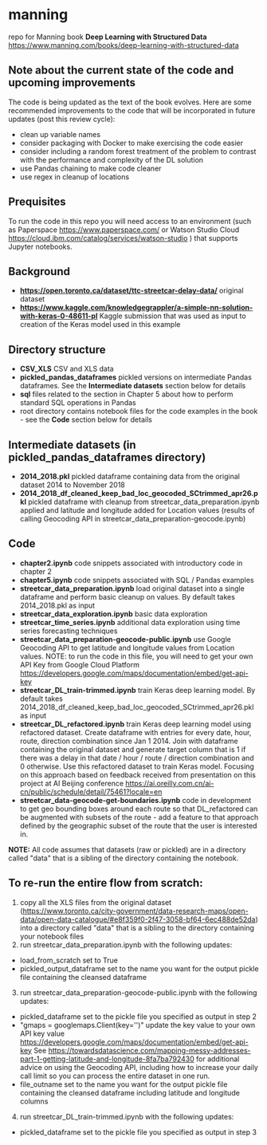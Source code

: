 # manning
repo for Manning book **Deep Learning with Structured Data** https://www.manning.com/books/deep-learning-with-structured-data

## Note about  the current state of the code and upcoming improvements
The code is being updated as the text of the book evolves. Here are some recommended improvements to the code that will be incorporated in future updates (post this review cycle):
- clean up variable names
- consider packaging with Docker to make exercising the code easier
- consider including a random forest treatment of the problem to contrast with the performance and complexity of the DL solution
- use Pandas chaining to make code cleaner
- use regex in cleanup of locations

## Prequisites
To run the code in this repo you will need access to an environment (such as Paperspace https://www.paperspace.com/ or Watson Studio Cloud https://cloud.ibm.com/catalog/services/watson-studio ) that supports Jupyter notebooks.

## Background

- **https://open.toronto.ca/dataset/ttc-streetcar-delay-data/** original dataset
- **https://www.kaggle.com/knowledgegrappler/a-simple-nn-solution-with-keras-0-48611-pl** Kaggle submission that was used as input to creation of the Keras model used in this example

## Directory structure
- **CSV_XLS** CSV and XLS data
- **pickled_pandas_dataframes** pickled versions on intermediate Pandas dataframes. See the **Intermediate datasets** section below for details
- **sql** files related to the section in Chapter 5 about how to perform standard SQL operations in Pandas
- root directory contains notebook files for the code examples in the book - see the **Code** section below for details

## Intermediate datasets (in pickled_pandas_dataframes directory)
- **2014_2018.pkl** pickled dataframe containing data from the original dataset 2014 to November 2018
- **2014_2018_df_cleaned_keep_bad_loc_geocoded_SCtrimmed_apr26.pkl** pickled dataframe with cleanup from streetcar_data_preparation.ipynb applied and latitude and longitude added for Location values (results of calling Geocoding API in streetcar_data_preparation-geocode.ipynb)

## Code
- **chapter2.ipynb** code snippets associated with introductory code in chapter 2
- **chapter5.ipynb** code snippets associated with SQL / Pandas examples
- **streetcar_data_preparation.ipynb** load original dataset into a single dataframe and perform basic cleanup on values. By default takes 2014_2018.pkl as input
- **streetcar_data_exploration.ipynb** basic data exploration
- **streetcar_time_series.ipynb** additional data exploration using time series forecasting techniques
- **streetcar_data_preparation-geocode-public.ipynb** use Google Geocoding API to get latitude and longitude values from Location values. NOTE: to run the code in this file, you will need to get your own API Key from Google Cloud Platform https://developers.google.com/maps/documentation/embed/get-api-key
- **streetcar_DL_train-trimmed.ipynb** train Keras deep learning model. By default takes 2014_2018_df_cleaned_keep_bad_loc_geocoded_SCtrimmed_apr26.pkl as input
- **streetcar_DL_refactored.ipynb** train Keras deep learning model using refactored dataset. Create dataframe with entries for every date, hour, route, direction combination since Jan 1 2014. Join with dataframe containing the original dataset and generate target column that is 1 if there was a delay in that date / hour / route / direction combination and 0 otherwise. Use this refactored dataset to train Keras model. Focusing on this approach based on feedback received from presentation on this project at AI Beijing conference https://ai.oreilly.com.cn/ai-cn/public/schedule/detail/75461?locale=en
- **streetcar_data-geocode-get-boundaries.ipynb** code in development to get geo bounding boxes around each route so that DL_refactored can be augmented with subsets of the route - add a feature to that approach defined by the geographic subset of the route that the user is interested in.

**NOTE:** All code assumes that datasets (raw or pickled) are in a directory called "data" that is a sibling of the directory containing the notebook.  

## To re-run the entire flow from scratch:
1. copy all the XLS files from the original dataset (https://www.toronto.ca/city-government/data-research-maps/open-data/open-data-catalogue/#e8f359f0-2f47-3058-bf64-6ec488de52da) into a directory called "data" that is a sibling to the directory containing your notebook files
2. run streetcar_data_preparation.ipynb with the following updates: 
- load_from_scratch set to  True
- pickled_output_dataframe set to the name you want for the output pickle file containing the cleansed dataframe
3. run streetcar_data_preparation-geocode-public.ipynb with the following updates:
- pickled_dataframe set to the pickle file you specified as output in step 2
- "gmaps = googlemaps.Client(key='')" update the key value to your own API key value https://developers.google.com/maps/documentation/embed/get-api-key See https://towardsdatascience.com/mapping-messy-addresses-part-1-getting-latitude-and-longitude-8fa7ba792430 for additional advice on using the Geocoding API, including how to increase your daily call limit so you can process the entire dataset in one run.
- file_outname set to the name you want for the output pickle file containing the cleansed dataframe including latitude and longitude columns
4. run streetcar_DL_train-trimmed.ipynb with the following updates:
- pickled_dataframe set to the pickle file you specified as output in step 3
